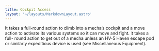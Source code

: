 ```yaml
---
title: Cockpit Access
layout: '~/layouts/MarkdownLayout.astro'
---
```

It takes a full-round action to climb into a mecha’s cockpit and a move action
to activate its various systems so it can move and fight. It takes a full-
round action to get out of a mecha unless an HV-5 Haven escape pod or
similarly expeditious device is used (see Miscellaneous Equipment).

